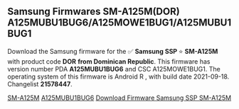 <h2>Samsung Firmwares SM-A125M(DOR) A125MUBU1BUG6/A125MOWE1BUG1/A125MUBU1BUG1</h2>
Download the Samsung firmware for the ✅ <strong>Samsung SSP </strong> ⭐ <strong>SM-A125M</strong> with product code <strong>DOR</strong> <strong> from Dominican Republic</strong>. This firmware has version number PDA <strong>A125MUBU1BUG6</strong> and CSC A125MOWE1BUG1. The operating system of this firmware is Android R , with build date 2021-09-18. Changelist <strong>21578447</strong>.


[SM-A125M](https://samfirm.shop/samsung/model/SM-A125M)
[A125MUBU1BUG6](https://samfirm.shop/samsung/pda/A125MUBU1BUG6)
[Download Firmware Samsung SSP SM-A125M](https://samfirm.shop/samsung/firmware/458771)
